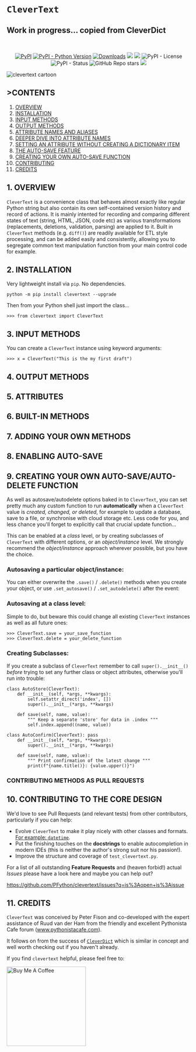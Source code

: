 # `CleverText`

## Work in progress... copied from CleverDict

<br>
<p align="center">
    <a href="https://pypi.python.org/pypi/clevertext"><img alt="PyPI" src="https://img.shields.io/pypi/v/clevertext.svg"></a>
	<a href="https://pypi.python.org/pypi/clevertext"><img alt="PyPI - Python Version" src="https://img.shields.io/pypi/pyversions/clevertext.svg"></a>
    <a href="https://pepy.tech/project/clevertext"><img alt="Downloads" src="https://pepy.tech/badge/clevertext"></a>
    <a href="#Contribution" title="Contributions are welcome"><img src="https://img.shields.io/badge/contributions-welcome-green.svg"></a>
    <a href="https://github.com/pfython/clevertext/releases" title="clevertext"><img src="https://img.shields.io/github/release-date/pfython/clevertext?color=green&label=updated"></a>
    <img alt="PyPI - License" src="https://img.shields.io/pypi/l/clevertext">
    <img alt="PyPI - Status" src="https://img.shields.io/pypi/status/clevertext">
    <img alt="GitHub Repo stars" src="https://img.shields.io/github/stars/pfython/clevertext">
    <a href="https://twitter.com/@appawsom" title="Follow us on Twitter"><img src="https://img.shields.io/twitter/follow/appawsom.svg?style=social&label=Follow"></a>
</p>

![clevertext cartoon](https://raw.githubusercontent.com/PFython/clevertext/master/clevertext%20cartoon.png)

## >CONTENTS

1. [OVERVIEW](#1.-OVERVIEW)
2. [INSTALLATION](#2.-INSTALLATION)
3. [INPUT METHODS](#3.-IMPORTING-TO-CleverText)
4. [OUTPUT METHODS](#4.-EXPORTING-FROM-CLEVERICT)
5. [ATTRIBUTE NAMES AND ALIASES](#5.-ATTRIBUTE-NAMES-AND-ALIASES)
6. [DEEPER DIVE INTO ATTRIBUTE NAMES](#6.-DEEPER-DIVE-INTO-ATTRIBUTE-NAMES)
7. [SETTING AN ATTRIBUTE WITHOUT CREATING A DICTIONARY ITEM](#7.-SETTING-AN-ATTRIBUTE-WITHOUT-CREATING-A-DICTIONARY-ITEM)
8. [THE AUTO-SAVE FEATURE](#8.-THE-AUTO-SAVE-FEATURE)
9. [CREATING YOUR OWN AUTO-SAVE FUNCTION](#9.-CREATING-YOUR-OWN-AUTO-SAVE-FUNCTION)
10. [CONTRIBUTING](#10.-CONTRIBUTING)
11. [CREDITS](#11.-CREDITS)


## 1. OVERVIEW

`CleverText` is a convenience class that behaves almost exactly like regular Python string but also contain its own self-contained version history and record of actions.  It is mainly intented for recording and comparing different states of text (string, HTML, JSON, code etc) as various transformations (replacements, deletions, validation, parsing) are applied to it. Built in `CleverText` methods (e.g. `diff()`) are readily available for ETL style processing, and can be added easily and consistently, allowing you to segregate common text manipulation function from your main control code for example.


## 2. INSTALLATION

Very lightweight install via `pip`. No dependencies.

    python -m pip install clevertext --upgrade

Then from your Python shell just import the class...

    >>> from clevertext import CleverText


## 3. INPUT METHODS

You can create a `CleverText` instance using keyword arguments:

    >>> x = CleverText("This is the my first draft")


## 4. OUTPUT METHODS



## 5. ATTRIBUTES




## 6. BUILT-IN METHODS



## 7. ADDING YOUR OWN METHODS



## 8. ENABLING AUTO-SAVE


## 9. CREATING YOUR OWN AUTO-SAVE/AUTO-DELETE FUNCTION

As well as autosave/autodelete options baked in to `CleverText`, you can set pretty much any custom function to run **automatically** when a `CleverText` value is *created, changed, or deleted*, for example to update a database, save to a file, or synchronise with cloud storage etc.  Less code for you, and less chance you'll forget to explicitly call that crucial update function...

This can be enabled at a *class* level, or by creating subclasses of `CleverText` with different options, or an *object/instance* level.  We strongly recommend the *object/instance* approach wherever possible, but you have the choice.

### **Autosaving a particular object/instance:**

You can either overwrite the `.save()` / `.delete()` methods when you create your object, or use `.set_autosave()` / `.set_autodelete()` after the event:

### **Autosaving at a class level:**

Simple to do, but beware this could change all existing `CleverText` instances as well as all future ones:

    >>> CleverText.save = your_save_function
    >>> CleverText.delete = your_delete_function

### **Creating Subclasses:**

If you create a subclass of `CleverText` remember to call `super().__init__()` *before* trying to set any further class or object attributes, otherwise you'll run into trouble:

    class AutoStore(CleverText):
        def __init__(self, *args, **kwargs):
            self.setattr_direct('index', [])
            super().__init__(*args, **kwargs)

        def save(self, name, value):
            """ Keep a separate 'store' for data in .index """
            self.index.append((name, value))

    class AutoConfirm(CleverText): pass
        def __init__(self, *args, **kwargs):
            super().__init__(*args, **kwargs)

        def save(self, name, value):
            """ Print confirmation of the latest change """
            print(f"{name.title()}: {value.upper()}")

### CONTRIBUTING METHODS AS PULL REQUESTS


## 10. CONTRIBUTING TO THE CORE DESIGN

We'd love to see Pull Requests (and relevant tests) from other contributors, particularly if you can help:

* Evolve `CleverText` to make it play nicely with other classes and formats.  [For example: `datetime`](https://github.com/PFython/clevertext/issues/5).
* Put the finishing touches on the **docstrings** to enable autocompletion in modern IDEs (this is neither the author's strong suit nor his passion!).
* Improve the structure and coverage of `test_clevertext.py`.

For a list of all outstanding **Feature Requests** and (heaven forbid!) actual *Issues* please have a look here and maybe you can help out?

https://github.com/PFython/clevertext/issues?q=is%3Aopen+is%3Aissue


## 11. CREDITS
`CleverText` was conceived by Peter Fison and co-developed with the expert assistance of Ruud van der Ham from the friendly and excellent Pythonista Cafe forum (www.pythonistacafe.com).

It follows on from the success of [`CleverDict`](https://github.com/PFython/cleverdict) which is similar in concept and well worth checking out if you haven't already.

If you find `clevertext` helpful, please feel free to:

<a href="https://www.buymeacoffee.com/pfython" target="_blank"><img src="https://cdn.buymeacoffee.com/buttons/v2/arial-yellow.png" alt="Buy Me A Coffee" width="217px" ></a>


